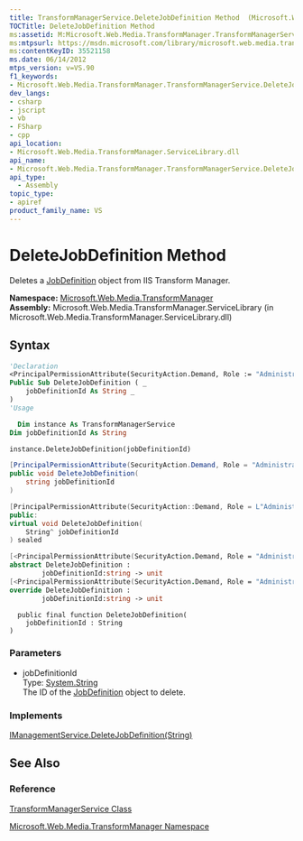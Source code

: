 ```yaml
---
title: TransformManagerService.DeleteJobDefinition Method  (Microsoft.Web.Media.TransformManager)
TOCTitle: DeleteJobDefinition Method
ms:assetid: M:Microsoft.Web.Media.TransformManager.TransformManagerService.DeleteJobDefinition(System.String)
ms:mtpsurl: https://msdn.microsoft.com/library/microsoft.web.media.transformmanager.transformmanagerservice.deletejobdefinition(v=VS.90)
ms:contentKeyID: 35521158
ms.date: 06/14/2012
mtps_version: v=VS.90
f1_keywords:
- Microsoft.Web.Media.TransformManager.TransformManagerService.DeleteJobDefinition
dev_langs:
- csharp
- jscript
- vb
- FSharp
- cpp
api_location:
- Microsoft.Web.Media.TransformManager.ServiceLibrary.dll
api_name:
- Microsoft.Web.Media.TransformManager.TransformManagerService.DeleteJobDefinition
api_type:
  - Assembly
topic_type:
- apiref
product_family_name: VS
---
```


# DeleteJobDefinition Method

Deletes a [JobDefinition](jobdefinition-class-microsoft-web-media-transformmanager.md) object from IIS Transform Manager.

**Namespace:**  [Microsoft.Web.Media.TransformManager](microsoft-web-media-transformmanager-namespace.md)  
**Assembly:**  Microsoft.Web.Media.TransformManager.ServiceLibrary (in Microsoft.Web.Media.TransformManager.ServiceLibrary.dll)

## Syntax

```vb
'Declaration
<PrincipalPermissionAttribute(SecurityAction.Demand, Role := "Administrators")> _
Public Sub DeleteJobDefinition ( _
    jobDefinitionId As String _
)
'Usage

  Dim instance As TransformManagerService
Dim jobDefinitionId As String

instance.DeleteJobDefinition(jobDefinitionId)
```

```csharp
[PrincipalPermissionAttribute(SecurityAction.Demand, Role = "Administrators")]
public void DeleteJobDefinition(
    string jobDefinitionId
)
```

```cpp
[PrincipalPermissionAttribute(SecurityAction::Demand, Role = L"Administrators")]
public:
virtual void DeleteJobDefinition(
    String^ jobDefinitionId
) sealed
```

``` fsharp
[<PrincipalPermissionAttribute(SecurityAction.Demand, Role = "Administrators")>]
abstract DeleteJobDefinition :
        jobDefinitionId:string -> unit
[<PrincipalPermissionAttribute(SecurityAction.Demand, Role = "Administrators")>]
override DeleteJobDefinition :
        jobDefinitionId:string -> unit
```

```jscript
  public final function DeleteJobDefinition(
    jobDefinitionId : String
)
```

### Parameters

  - jobDefinitionId  
    Type: [System.String](https://msdn.microsoft.com/library/s1wwdcbf)  
    The ID of the [JobDefinition](jobdefinition-class-microsoft-web-media-transformmanager.md) object to delete.  

### Implements

[IManagementService.DeleteJobDefinition(String)](imanagementservice-deletejobdefinition-method-microsoft-web-media-transformmanager.md)  

## See Also

### Reference

[TransformManagerService Class](transformmanagerservice-class-microsoft-web-media-transformmanager.md)

[Microsoft.Web.Media.TransformManager Namespace](microsoft-web-media-transformmanager-namespace.md)
